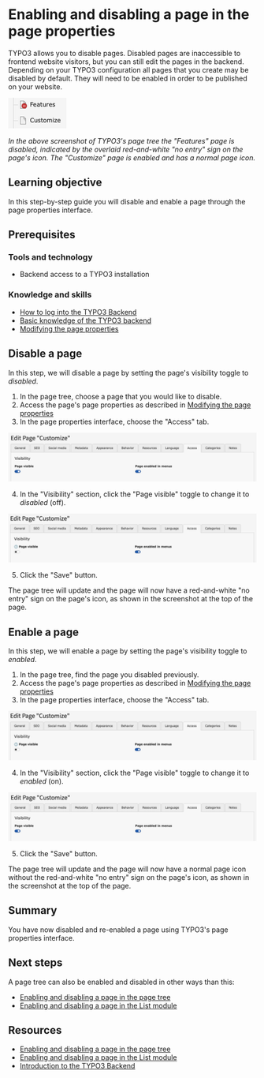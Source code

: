 # Enabling and disabling a page in the page properties

<!-- #TYPO3v13 #Beginner #Backend #Editing #PageProperties @mabolek -->

TYPO3 allows you to disable pages. Disabled pages are inaccessible to frontend website visitors, but you can still edit the pages in the backend. Depending on your TYPO3 configuration all pages that you create may be disabled by default. They will need to be enabled in order to be published on your website.

![Screenshot of the TYPO3 page tree with two pages named "Features" and "Customize". The first page's icon has a red circle with a white dash icon, while "Customize" has a plain document icon.](Images/EnablingAndDisablingAPageInThePageTree/EnabledAndDisabledPages.png)

*In the above screenshot of TYPO3's page tree the "Features" page is disabled, indicated by the overlaid red-and-white "no entry" sign on the page's icon. The "Customize" page is enabled and has a normal page icon.*

## Learning objective

In this step-by-step guide you will disable and enable a page through the page properties interface.

## Prerequisites

### Tools and technology

* Backend access to a TYPO3 installation

### Knowledge and skills

* [How to log into the TYPO3 Backend](https://docs.typo3.org/permalink/t3start:backend-login)
* [Basic knowledge of the TYPO3 backend](https://docs.typo3.org/permalink/t3start:backend)
* [Modifying the page properties](ModifyingThePageProperties.md)

## Disable a page

In this step, we will disable a page by setting the page's visibility toggle to *disabled*.

1. In the page tree, choose a page that you would like to disable.
2. Access the page's page properties as described in [Modifying the page properties](ModifyingThePageProperties.md)
3. In the page properties interface, choose the "Access" tab.

![The TYPO3 page properties interface titled "Edit Page Customize" shows tabs like General, SEO, Social media, etc. The Access tab is selected and toggles for Page visible and Page enabled in menus are both switched on.](Images/EnablingAndDisablingAPageInThePageProperties/PagePropertiesAccessTab.png)

4. In the "Visibility" section, click the "Page visible" toggle to change it to *disabled* (off).

![The TYPO3 page properties interface titled "Edit Page Customize" shows tabs like General, SEO, Social media, etc. The Access tab is selected and toggle for Page visible is switched off.](Images/EnablingAndDisablingAPageInThePageProperties/PagePropertiesAccessTabVisibilityDisabled.png)

5. Click the "Save" button.

The page tree will update and the page will now have a red-and-white "no entry" sign on the page's icon, as shown in the screenshot at the top of the page.

## Enable a page

In this step, we will enable a page by setting the page's visibility toggle to *enabled*.

1. In the page tree, find the page you disabled previously.
2. Access the page's page properties as described in [Modifying the page properties](ModifyingThePageProperties.md)
3. In the page properties interface, choose the "Access" tab.

![The TYPO3 page properties interface titled "Edit Page Customize" shows tabs like General, SEO, Social media, etc. The Access tab is selected and toggle for Page visible is switched off.](Images/EnablingAndDisablingAPageInThePageProperties/PagePropertiesAccessTabVisibilityDisabled.png)

4. In the "Visibility" section, click the "Page visible" toggle to change it to *enabled* (on).

![The TYPO3 page properties interface titled "Edit Page Customize" shows tabs like General, SEO, Social media, etc. The Access tab is selected and toggles for Page visible and Page enabled in menus are both switched on.](Images/EnablingAndDisablingAPageInThePageProperties/PagePropertiesAccessTab.png)

5. Click the "Save" button.

The page tree will update and the page will now have a normal page icon without the red-and-white "no entry" sign on the page's icon, as shown in the screenshot at the top of the page.

## Summary

You have now disabled and re-enabled a page using TYPO3's page properties interface.

## Next steps

A page tree can also be enabled and disabled in other ways than this:

* [Enabling and disabling a page in the page tree](EnablingAndDisablingAPageInThePageTree.md)
* [Enabling and disabling a page in the List module](EnablingAndDisablingAPageInTheListModule.md)

## Resources

* [Enabling and disabling a page in the page tree](EnablingAndDisablingAPageInThePageTree.md)
* [Enabling and disabling a page in the List module](EnablingAndDisablingAPageInTheListModule.md)
* [Introduction to the TYPO3 Backend](https://docs.typo3.org/permalink/t3start:backend)
